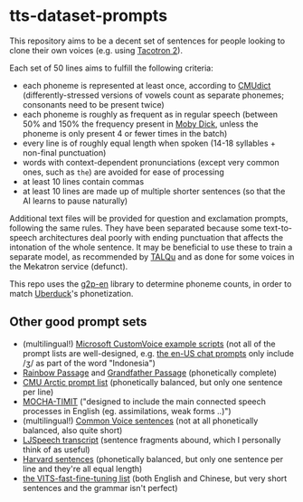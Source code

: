 # tts-dataset-prompts
 
This repository aims to be a decent set of sentences for people looking to clone their own voices (e.g. using [Tacotron 2](https://github.com/nvidia/tacotron2)).

Each set of 50 lines aims to fulfill the following criteria:
- each phoneme is represented at least once, according to [CMUdict](https://github.com/cmusphinx/cmudict) (differently-stressed versions of vowels count as separate phonemes; consonants need to be present twice)
- each phoneme is roughly as frequent as in regular speech (between 50% and 150% the frequency present in [Moby Dick](https://www.gutenberg.org/files/15/15-0.txt), unless the phoneme is only present 4 or fewer times in the batch)
- every line is of roughly equal length when spoken (14-18 syllables + non-final punctuation)
- words with context-dependent pronunciations (except very common ones, such as `the`) are avoided for ease of processing
- at least 10 lines contain commas
- at least 10 lines are made up of multiple shorter sentences (so that the AI learns to pause naturally)

Additional text files will be provided for question and exclamation prompts, following the same rules. They have been separated because some text-to-speech architectures deal poorly with ending punctuation that affects the intonation of the whole sentence. It may be beneficial to use these to train a separate model, as recommended by [TALQu](https://utaforum.net/threads/talqu-an-unofficial-english-guide-thread-on-talqu-and-its-voice-model-creation.23552/) and as done for some voices in the Mekatron service (defunct).

This repo uses the [g2p-en](https://pypi.org/project/g2p-en/) library to determine phoneme counts, in order to match [Uberduck](https://uberduck.ai/)'s phonetization.

## Other good prompt sets
- (multilingual!) [Microsoft CustomVoice example scripts](https://github.com/Azure-Samples/Cognitive-Speech-TTS/tree/master/CustomVoice/script) (not all of the prompt lists are well-designed, e.g. [the en-US chat prompts](https://github.com/Azure-Samples/Cognitive-Speech-TTS/blob/master/CustomVoice/script/English%20(United%20States)_enUS/3000000001-3000000300_Chat.txt) only include /ʒ/ as part of the word "Indonesia")
- [Rainbow Passage](https://dailycues.com/learn/iqpedia/pages/rainbow-passage/) and [Grandfather Passage](https://dailycues.com/learn/iqpedia/pages/grandfather-passage/) (phonetically complete)
- [CMU Arctic prompt list](http://festvox.org/cmu_arctic/cmuarctic.data) (phonetically balanced, but only one sentence per line)
- [MOCHA-TIMIT](https://data.cstr.ed.ac.uk/mocha/mocha-timit.txt) ("designed to include the main connected speech processes in English (eg. assimilations, weak forms ..)")
- (multilingual!) [Common Voice sentences](https://github.com/common-voice/common-voice/blob/main/server/data/en/sentence-collector.txt) (not at all phonetically balanced, also quite short)
- [LJSpeech transcript](https://github.com/NVIDIA/tacotron2/blob/master/filelists/ljs_audio_text_train_filelist.txt) (sentence fragments abound, which I personally think of as useful)
- [Harvard sentences](https://www.cs.columbia.edu/~hgs/audio/harvard.html) (phonetically balanced, but only one sentence per line and they're all equal length)
- [the VITS-fast-fine-tuning list](https://github.com/Plachtaa/VITS-fast-fine-tuning/blob/main/user_voice/user_voice.txt) (both English and Chinese, but very short sentences and the grammar isn't perfect)
